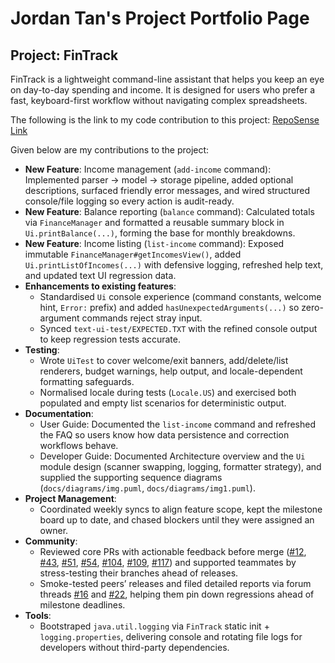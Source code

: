 # Jordan Tan's Project Portfolio Page

## Project: FinTrack
FinTrack is a lightweight command-line assistant that helps you keep an eye on day-to-day spending and income. It is designed for users who prefer a fast, keyboard-first workflow without navigating complex spreadsheets.

The following is the link to my code contribution to this project: [RepoSense Link](https://nus-cs2113-ay2526s1.github.io/tp-dashboard/?search=jordantwz&breakdown=true)

Given below are my contributions to the project:
- **New Feature**: Income management (`add-income` command): Implemented parser -> model -> storage pipeline, added optional descriptions, surfaced friendly error messages, and wired structured console/file logging so every action is audit-ready.
- **New Feature**: Balance reporting (`balance` command): Calculated totals via `FinanceManager` and formatted a reusable summary block in `Ui.printBalance(...)`, forming the base for monthly breakdowns.
- **New Feature**: Income listing (`list-income` command): Exposed immutable `FinanceManager#getIncomesView()`, added `Ui.printListOfIncomes(...)` with defensive logging, refreshed help text, and updated text UI regression data.
- **Enhancements to existing features**:
  - Standardised `Ui` console experience (command constants, welcome hint, `Error:` prefix) and added `hasUnexpectedArguments(...)` so zero-argument commands reject stray input.
  - Synced `text-ui-test/EXPECTED.TXT` with the refined console output to keep regression tests accurate.
- **Testing**:
  - Wrote `UiTest` to cover welcome/exit banners, add/delete/list renderers, budget warnings, help output, and locale-dependent formatting safeguards.
  - Normalised locale during tests (`Locale.US`) and exercised both populated and empty list scenarios for deterministic output.
- **Documentation**:
  - User Guide: Documented the `list-income` command and refreshed the FAQ so users know how data persistence and correction workflows behave.
  - Developer Guide: Documented Architecture overview and the `Ui` module design (scanner swapping, logging, formatter strategy), and supplied the supporting sequence diagrams (`docs/diagrams/img.puml`, `docs/diagrams/img1.puml`).
- **Project Management**:
  - Coordinated weekly syncs to align feature scope, kept the milestone board up to date, and chased blockers until they were assigned an owner.
- **Community**:
  - Reviewed core PRs with actionable feedback before merge ([#12](https://github.com/AY2526S1-CS2113-W12-4/tp/pull/12), [#43](https://github.com/AY2526S1-CS2113-W12-4/tp/pull/43), [#51](https://github.com/AY2526S1-CS2113-W12-4/tp/pull/51), [#54](https://github.com/AY2526S1-CS2113-W12-4/tp/pull/54), [#104](https://github.com/AY2526S1-CS2113-W12-4/tp/pull/104), [#109](https://github.com/AY2526S1-CS2113-W12-4/tp/pull/109), [#117](https://github.com/AY2526S1-CS2113-W12-4/tp/pull/117)) and supported teammates by stress-testing their branches ahead of releases.
  - Smoke-tested peers’ releases and filed detailed reports via forum threads [#16](https://github.com/nus-cs2113-AY2526S1/forum/issues/16) and [#22](https://github.com/nus-cs2113-AY2526S1/forum/issues/22), helping them pin down regressions ahead of milestone deadlines.
- **Tools**:
  - Bootstraped `java.util.logging` via `FinTrack` static init + `logging.properties`, delivering console and rotating file logs for developers without third-party dependencies.
